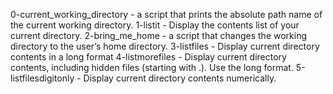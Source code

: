 0-current_working_directory - a script that prints the absolute path name of the current working directory.
1-listit - Display the contents list of your current directory.
2-bring_me_home -  a script that changes the working directory to the user’s home directory.
3-listfiles - Display current directory contents in a long format
4-listmorefiles - Display current directory contents, including hidden files (starting with .). Use the long format.
5-listfilesdigitonly - Display current directory contents numerically.
